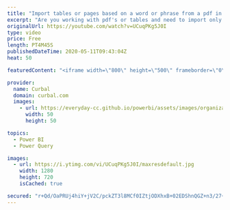 ```yaml
---
title: "Import tables or pages based on a word or phrase from a pdf in Power Query"
excerpt: "Are you working with pdf's or tables and need to import only data where a specific word or phrase is found? Then thanks to Imke, I have the perfect trick for you.  Link to Imke's post: https://www.thebiccountant.com/2019/04/30/table-containsanywhere-function/  Link to express route docs: https://azure.microsoft.com/en-us/services/expressroute/"
originalUrl: https://youtube.com/watch?v=UCuqPKg5J0I
type: video
price: Free
length: PT4M45S
publishedDateTime: 2020-05-11T09:43:04Z
heat: 50

featuredContent: "<iframe width=\"800\" height=\"500\" frameborder=\"0\" src=\"https://www.youtube.com/embed/UCuqPKg5J0I\" allow=\"accelerometer; autoplay; encrypted-media; gyroscope; picture-in-picture\" allowfullscreen></iframe>"

provider:
  name: Curbal
  domain: curbal.com
  images:
    - url: https://everyday-cc.github.io/powerbi/assets/images/organizations/curbal.com-50x50.jpg
      width: 50
      height: 50

topics:
  - Power BI
  - Power Query

images:
  - url: https://i.ytimg.com/vi/UCuqPKg5J0I/maxresdefault.jpg
    width: 1280
    height: 720
    isCached: true

secured: "r+Qd/OaPRUj4hiY+jV2C/pckZT3l8MCf0IZtjODXhxB+02EDShnQGZ+n3/27+MbjSSsce0HOomBk3o80TWpJ0/NrMqoMelozJb/2CQ32Lo2wcQOer0qYuFwVtn8KW0b3g3smEMeopKv6eMOR0kdYkqVT4VAZZK3Sd7Qqknc9KsL8AzN3QZECeGYHX0bTXk6JpJUOc1rtwElC0iVCSSVS96grDBIUaJ5/u1DmyM/OflQTo0la2VnSJd9nvyNLcoTKYL7runMQiKJEW5WkMHSAvms24BdvrNoK+4vgsRmJHGe/BRqrwWpb8QE2y9EcYgVV1IPg1FAaG9tP89u9LBAxFYmxdJie4vf/RYfWPm3M4uz5I1QkeW9EA8dvTbg+eb1DbOlC6+4dgL2Qs/4EbeukI2IUQwHSXnCFpbLfV/fz468=;iZQOESzjKzOSk5ns57RcPA=="
---
```


